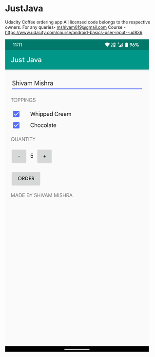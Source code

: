 # JustJava
Udacity Coffee ordering app
All licensed code belongs to the respective owners. For any queries- mshivam019@gmail.com
Course - https://www.udacity.com/course/android-basics-user-input--ud836


![Screenshot](https://github.com/mshivam019/JustJava/blob/master/res.jpg?raw=true "Sceenshot")
